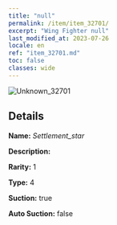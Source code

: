 ```yaml
---
title: "null"
permalink: /item/item_32701/
excerpt: "Wing Fighter null"
last_modified_at: 2023-07-26
locale: en
ref: "item_32701.md"
toc: false
classes: wide
---
```



 ![Unknown_32701](/images/item/Settlement_star_p.png)



## Details

 **Name:** *Settlement_star* 

 **Description:** 

 **Rarity:** 1 

 **Type:** 4 

 **Suction:** true 

 **Auto Suction:** false 


